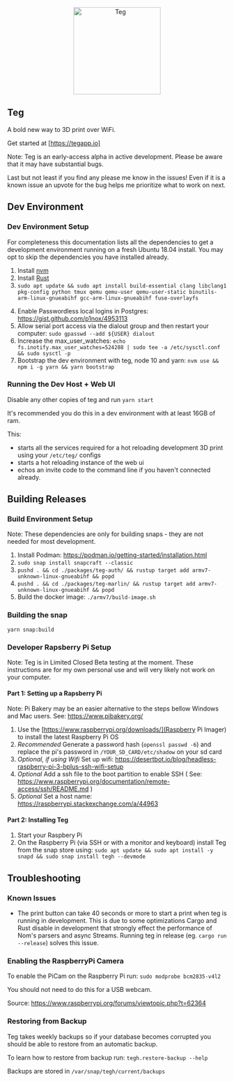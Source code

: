 <div align="center">
<img src="./packages/teg-web-ui/src/onboarding/landingPage/tegLogo.svg" alt="Teg" width="200"/>
</div>

## Teg

A bold new way to 3D print over WiFi.

Get started at [https://tegapp.io]

Note: Teg is an early-access alpha in active development. Please be aware that it may have substantial bugs.

Last but not least if you find any please me know in the issues! Even if it is a known issue an upvote for the bug helps me prioritize what to work on next.


## Dev Environment

### Dev Environment Setup

For completeness this documentation lists all the dependencies to get a development environment running on a fresh Ubuntu 18.04 install. You may opt to skip the dependencies you have installed already.

1. Install [nvm](https://github.com/creationix/nvm)
2. Install [Rust](https://rustup.rs/)
3. `sudo apt update && sudo apt install build-essential clang libclang1 pkg-config python tmux qemu qemu-user qemu-user-static binutils-arm-linux-gnueabihf gcc-arm-linux-gnueabihf fuse-overlayfs`
<!-- Removed until we need PG again: libssl-dev postgresql libpq-dev -->
4. Enable Passwordless local logins in Postgres: https://gist.github.com/p1nox/4953113
5. Allow serial port access via the dialout group and then restart your computer: `sudo gpasswd --add ${USER} dialout`
6. Increase the max_user_watches: `echo fs.inotify.max_user_watches=524288 | sudo tee -a /etc/sysctl.conf && sudo sysctl -p`
7. Bootstrap the dev environment with teg, node 10 and yarn:
`nvm use && npm i -g yarn && yarn bootstrap`


### Running the Dev Host + Web UI

Disable any other copies of teg and run `yarn start`

It's recommended you do this in a dev environment with at least 16GB of ram.

This:
* starts all the services required for a hot reloading development 3D print using your `/etc/teg/` configs
* starts a hot reloading instance of the web ui
* echos an invite code to the command line if you haven't connected already.


## Building Releases

### Build Environment Setup

Note: These dependencies are only for building snaps - they are not needed for most development.

1. Install Podman: https://podman.io/getting-started/installation.html
2. `sudo snap install snapcraft --classic`
3. `pushd . && cd ./packages/teg-auth/ && rustup target add armv7-unknown-linux-gnueabihf && popd`
4. `pushd . && cd ./packages/teg-marlin/ && rustup target add armv7-unknown-linux-gnueabihf && popd`
4. Build the docker image: `./armv7/build-image.sh`


### Building the snap

`yarn snap:build`


<!-- ### Running the test suite

Run `yarn test`
 -->

### Developer Rapsberry Pi Setup

Note: Teg is in Limited Closed Beta testing at the moment. These instructions are for my own personal use and will very likely not work on your computer.

#### Part 1: Setting up a Rapsberry Pi

Note: Pi Bakery may be an easier alternative to the steps bellow Windows and Mac users. See: https://www.pibakery.org/

1. Use the [https://www.raspberrypi.org/downloads/](Raspberry Pi Imager) to install the latest Raspberry Pi OS
2. *Recommended* Generate a password hash (`openssl passwd -6`) and replace the pi's password in `/YOUR_SD_CARD/etc/shadow` on your sd card
3. *Optional, if using Wifi* Set up wifi: https://desertbot.io/blog/headless-raspberry-pi-3-bplus-ssh-wifi-setup
4. *Optional* Add a ssh file to the boot partition to enable SSH ( See: https://www.raspberrypi.org/documentation/remote-access/ssh/README.md )
5. *Optional* Set a host name: https://raspberrypi.stackexchange.com/a/44963

#### Part 2: Installing Teg

1. Start your Raspbery Pi
2. On the Raspberry Pi (via SSH or with a monitor and keyboard) install Teg from the snap store using: `sudo apt update && sudo apt install -y snapd && sudo snap install tegh --devmode`
<!-- 3. Generate an invite code using: `tegh.add-invite` -->

## Troubleshooting

### Known Issues

- The print button can take 40 seconds or more to start a print when teg is running in development. This is due to some optimizations Cargo and Rust disable in development that strongly effect the performance of Nom's parsers and async Streams. Running teg in release (eg. `cargo run --release`) solves this issue.

### Enabling the RaspberryPi Camera

To enable the PiCam on the Raspberry Pi run: `sudo modprobe bcm2835-v4l2`

You should not need to do this for a USB webcam.

Source: https://www.raspberrypi.org/forums/viewtopic.php?t=62364

### Restoring from Backup

Teg takes weekly backups so if your database becomes corrupted you should be able to restore from an automatic backup.

To learn how to restore from backup run: `tegh.restore-backup --help`

Backups are stored in `/var/snap/tegh/current/backups`

<!--
  TODO: I think the following information is out of date and no longer necessary to configure Teg:

  This will default the camera to 128x96px

  To increase the resolution run:

  `v4l2-ctl --set-fmt-video=width=1920,height=1088,pixelformat=4`

  ### Raspian

  Teg requires Raspbian Buster. To upgrade to Raspbian Buster see:

  https://www.raspberrypi.org/blog/buster-the-new-version-of-raspbian/
-->
